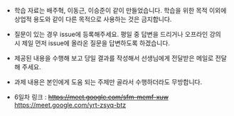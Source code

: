 - 학습 자료는 배주혁, 이동근, 이승준이 같이 만들었습니다. 학습을 위한 목적 이외에 상업적 용도와 같이 다른 목적으로 사용하는 것은 금지합니다.
- 질문이 있는 경우 issue에 등록해주세요. 평일 중 답변을 드리거나 오프라인 강의 시 제일 먼저 issue에 올라온 질문을 답변하도록 하겠습니다.
- 제공된 내용을 수행해 보고 당일 결과를 작성해서 선생님에게 전달받은 메일로 전달해 주세요.
- 과제 내용은 본인에게 도움 되는 주제만 골라서 수행하더라도 무방합니다.

- 6일차 링크 : ~~https://meet.google.com/sfm-memf-xuw~~
  https://meet.google.com/yrt-zsyq-btz
